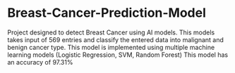 # Breast-Cancer-Prediction-Model

Project designed to detect Breast Cancer using AI models. This models takes input of 569 entries and classify the entered data into malignant and benign cancer type.
This model is implemented using multiple machine learning models (Logistic Regression, SVM, Random Forest)
This model has an  accuracy of 97.31% 
